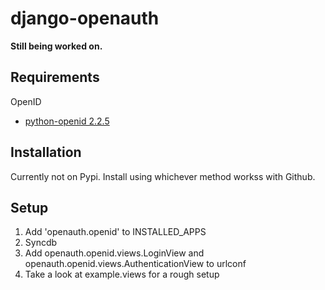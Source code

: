django-openauth
=============

**Still being worked on.**

Requirements
-------

OpenID

* [python-openid 2.2.5](http://pypi.python.org/pypi/python-openid/)


Installation
-----------

Currently not on Pypi.  Install using whichever method workss with Github.


Setup
-----------

1. Add 'openauth.openid' to INSTALLED_APPS
2. Syncdb
3. Add openauth.openid.views.LoginView and openauth.openid.views.AuthenticationView to urlconf
4. Take a look at example.views for a rough setup

